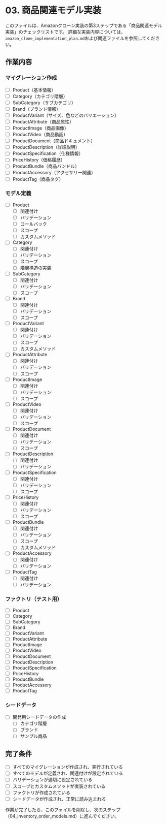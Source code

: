 # 03. 商品関連モデル実装

このファイルは、Amazonクローン実装の第3ステップである「商品関連モデル実装」のチェックリストです。
詳細な実装内容については、`amazon_clone_implementation_plan.md`および関連ファイルを参照してください。

## 作業内容

### マイグレーション作成
- [ ] Product（基本情報）
- [ ] Category（カテゴリ階層）
- [ ] SubCategory（サブカテゴリ）
- [ ] Brand（ブランド情報）
- [ ] ProductVariant（サイズ、色などのバリエーション）
- [ ] ProductAttribute（商品属性）
- [ ] ProductImage（商品画像）
- [ ] ProductVideo（商品動画）
- [ ] ProductDocument（商品ドキュメント）
- [ ] ProductDescription（詳細説明）
- [ ] ProductSpecification（仕様情報）
- [ ] PriceHistory（価格履歴）
- [ ] ProductBundle（商品バンドル）
- [ ] ProductAccessory（アクセサリー関連）
- [ ] ProductTag（商品タグ）

### モデル定義
- [ ] Product
  - [ ] 関連付け
  - [ ] バリデーション
  - [ ] コールバック
  - [ ] スコープ
  - [ ] カスタムメソッド
- [ ] Category
  - [ ] 関連付け
  - [ ] バリデーション
  - [ ] スコープ
  - [ ] 階層構造の実装
- [ ] SubCategory
  - [ ] 関連付け
  - [ ] バリデーション
  - [ ] スコープ
- [ ] Brand
  - [ ] 関連付け
  - [ ] バリデーション
  - [ ] スコープ
- [ ] ProductVariant
  - [ ] 関連付け
  - [ ] バリデーション
  - [ ] スコープ
  - [ ] カスタムメソッド
- [ ] ProductAttribute
  - [ ] 関連付け
  - [ ] バリデーション
  - [ ] スコープ
- [ ] ProductImage
  - [ ] 関連付け
  - [ ] バリデーション
  - [ ] スコープ
- [ ] ProductVideo
  - [ ] 関連付け
  - [ ] バリデーション
  - [ ] スコープ
- [ ] ProductDocument
  - [ ] 関連付け
  - [ ] バリデーション
  - [ ] スコープ
- [ ] ProductDescription
  - [ ] 関連付け
  - [ ] バリデーション
- [ ] ProductSpecification
  - [ ] 関連付け
  - [ ] バリデーション
  - [ ] スコープ
- [ ] PriceHistory
  - [ ] 関連付け
  - [ ] バリデーション
  - [ ] スコープ
- [ ] ProductBundle
  - [ ] 関連付け
  - [ ] バリデーション
  - [ ] スコープ
  - [ ] カスタムメソッド
- [ ] ProductAccessory
  - [ ] 関連付け
  - [ ] バリデーション
- [ ] ProductTag
  - [ ] 関連付け
  - [ ] バリデーション

### ファクトリ（テスト用）
- [ ] Product
- [ ] Category
- [ ] SubCategory
- [ ] Brand
- [ ] ProductVariant
- [ ] ProductAttribute
- [ ] ProductImage
- [ ] ProductVideo
- [ ] ProductDocument
- [ ] ProductDescription
- [ ] ProductSpecification
- [ ] PriceHistory
- [ ] ProductBundle
- [ ] ProductAccessory
- [ ] ProductTag

### シードデータ
- [ ] 開発用シードデータの作成
  - [ ] カテゴリ階層
  - [ ] ブランド
  - [ ] サンプル商品

## 完了条件
- [ ] すべてのマイグレーションが作成され、実行されている
- [ ] すべてのモデルが定義され、関連付けが設定されている
- [ ] バリデーションが適切に設定されている
- [ ] スコープとカスタムメソッドが実装されている
- [ ] ファクトリが作成されている
- [ ] シードデータが作成され、正常に読み込まれる

作業が完了したら、このファイルを削除し、次のステップ（04_inventory_order_models.md）に進んでください。
